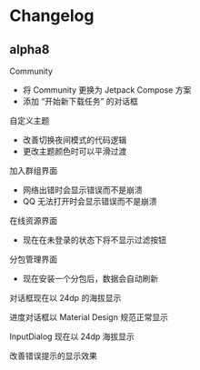 # Changelog

## alpha8

Community
- 将 Community 更换为 Jetpack Compose 方案
- 添加 “开始新下载任务” 的对话框

自定义主题
- 改善切换夜间模式的代码逻辑
- 更改主题颜色时可以平滑过渡

加入群组界面
- 网络出错时会显示错误而不是崩溃
- QQ 无法打开时会显示错误而不是崩溃

在线资源界面
- 现在在未登录的状态下将不显示过滤按钮


分包管理界面
- 现在安装一个分包后，数据会自动刷新

对话框现在以 24dp 的海拔显示

进度对话框以 Material Design 规范正常显示

InputDialog 现在以 24dp 海拔显示

改善错误提示的显示效果
